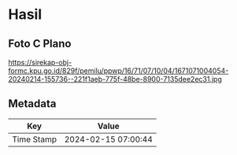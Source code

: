 # Hasil

## Foto C Plano

https://sirekap-obj-formc.kpu.go.id/829f/pemilu/ppwp/16/71/07/10/04/1671071004054-20240214-155736--221f1aeb-775f-48be-8900-7135dee2ec31.jpg


## Metadata

| Key        | Value               |
| ---------- | ------------------- |
| Time Stamp | 2024-02-15 07:00:44 |



